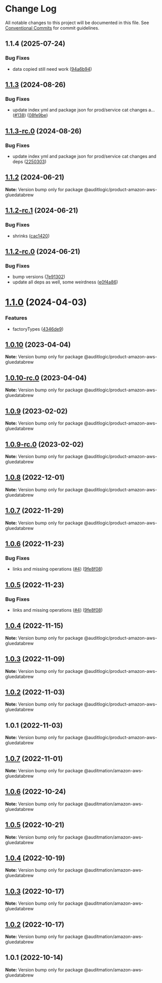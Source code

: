 # Change Log

All notable changes to this project will be documented in this file.
See [Conventional Commits](https://conventionalcommits.org) for commit guidelines.

## 1.1.4 (2025-07-24)


### Bug Fixes

* data copied still need work ([94a6b94](https://github.com/zerobias-org/product/commit/94a6b942fb0516367548599d739529536132755a))





## [1.1.3](https://github.com/auditlogic/product/compare/@auditlogic/product-amazon-aws-gluedatabrew@1.1.2...@auditlogic/product-amazon-aws-gluedatabrew@1.1.3) (2024-08-26)


### Bug Fixes

* update index yml and package json for prod/service cat changes a… ([#138](https://github.com/auditlogic/product/issues/138)) ([08fe9be](https://github.com/auditlogic/product/commit/08fe9beb1c8457462a19bc69caa02e6212d97e1a))





## [1.1.3-rc.0](https://github.com/auditlogic/product/compare/@auditlogic/product-amazon-aws-gluedatabrew@1.1.2...@auditlogic/product-amazon-aws-gluedatabrew@1.1.3-rc.0) (2024-08-26)


### Bug Fixes

* update index yml and package json for prod/service cat changes and deps ([2250303](https://github.com/auditlogic/product/commit/225030363a363608240135b7ebed386b28f01e4b))





## [1.1.2](https://github.com/auditlogic/product/compare/@auditlogic/product-amazon-aws-gluedatabrew@1.1.2-rc.1...@auditlogic/product-amazon-aws-gluedatabrew@1.1.2) (2024-06-21)

**Note:** Version bump only for package @auditlogic/product-amazon-aws-gluedatabrew





## [1.1.2-rc.1](https://github.com/auditlogic/product/compare/@auditlogic/product-amazon-aws-gluedatabrew@1.1.2-rc.0...@auditlogic/product-amazon-aws-gluedatabrew@1.1.2-rc.1) (2024-06-21)


### Bug Fixes

* shrinks ([cac1420](https://github.com/auditlogic/product/commit/cac14200fefcd8183ab69fe89a47bd3f70f563e9))





## [1.1.2-rc.0](https://github.com/auditlogic/product/compare/@auditlogic/product-amazon-aws-gluedatabrew@1.1.0...@auditlogic/product-amazon-aws-gluedatabrew@1.1.2-rc.0) (2024-06-21)


### Bug Fixes

* bump versions ([7e91302](https://github.com/auditlogic/product/commit/7e913023b8b312150ed7762c32fbbe616be71de5))
* update all deps as well, some weirdness ([e0f4a86](https://github.com/auditlogic/product/commit/e0f4a864714e2d3de6bbf3da014d5312fe53be2f))





# [1.1.0](https://github.com/auditlogic/product/compare/@auditlogic/product-amazon-aws-gluedatabrew@1.0.10...@auditlogic/product-amazon-aws-gluedatabrew@1.1.0) (2024-04-03)


### Features

* factoryTypes ([4346de9](https://github.com/auditlogic/product/commit/4346de92693aee892fccf725338ffc7b80ab182b))





## [1.0.10](https://github.com/auditlogic/product/compare/@auditlogic/product-amazon-aws-gluedatabrew@1.0.9...@auditlogic/product-amazon-aws-gluedatabrew@1.0.10) (2023-04-04)

**Note:** Version bump only for package @auditlogic/product-amazon-aws-gluedatabrew





## [1.0.10-rc.0](https://github.com/auditlogic/product/compare/@auditlogic/product-amazon-aws-gluedatabrew@1.0.9...@auditlogic/product-amazon-aws-gluedatabrew@1.0.10-rc.0) (2023-04-04)

**Note:** Version bump only for package @auditlogic/product-amazon-aws-gluedatabrew





## [1.0.9](https://github.com/auditlogic/product/compare/@auditlogic/product-amazon-aws-gluedatabrew@1.0.8...@auditlogic/product-amazon-aws-gluedatabrew@1.0.9) (2023-02-02)

**Note:** Version bump only for package @auditlogic/product-amazon-aws-gluedatabrew





## [1.0.9-rc.0](https://github.com/auditlogic/product/compare/@auditlogic/product-amazon-aws-gluedatabrew@1.0.8...@auditlogic/product-amazon-aws-gluedatabrew@1.0.9-rc.0) (2023-02-02)

**Note:** Version bump only for package @auditlogic/product-amazon-aws-gluedatabrew





## [1.0.8](https://github.com/auditlogic/product/compare/@auditlogic/product-amazon-aws-gluedatabrew@1.0.7...@auditlogic/product-amazon-aws-gluedatabrew@1.0.8) (2022-12-01)

**Note:** Version bump only for package @auditlogic/product-amazon-aws-gluedatabrew





## [1.0.7](https://github.com/auditlogic/product/compare/@auditlogic/product-amazon-aws-gluedatabrew@1.0.6...@auditlogic/product-amazon-aws-gluedatabrew@1.0.7) (2022-11-29)

**Note:** Version bump only for package @auditlogic/product-amazon-aws-gluedatabrew





## [1.0.6](https://github.com/auditlogic/product/compare/@auditlogic/product-amazon-aws-gluedatabrew@1.0.4...@auditlogic/product-amazon-aws-gluedatabrew@1.0.6) (2022-11-23)


### Bug Fixes

* links and missing operations ([#4](https://github.com/auditlogic/product/issues/4)) ([9fe8f08](https://github.com/auditlogic/product/commit/9fe8f08fe7c57fdb79f991ac35bd6ac2e7dcad38))





## [1.0.5](https://github.com/auditlogic/product/compare/@auditlogic/product-amazon-aws-gluedatabrew@1.0.4...@auditlogic/product-amazon-aws-gluedatabrew@1.0.5) (2022-11-23)


### Bug Fixes

* links and missing operations ([#4](https://github.com/auditlogic/product/issues/4)) ([9fe8f08](https://github.com/auditlogic/product/commit/9fe8f08fe7c57fdb79f991ac35bd6ac2e7dcad38))





## [1.0.4](https://github.com/auditlogic/product/compare/@auditlogic/product-amazon-aws-gluedatabrew@1.0.3...@auditlogic/product-amazon-aws-gluedatabrew@1.0.4) (2022-11-15)

**Note:** Version bump only for package @auditlogic/product-amazon-aws-gluedatabrew





## [1.0.3](https://github.com/auditlogic/product/compare/@auditlogic/product-amazon-aws-gluedatabrew@1.0.2...@auditlogic/product-amazon-aws-gluedatabrew@1.0.3) (2022-11-09)

**Note:** Version bump only for package @auditlogic/product-amazon-aws-gluedatabrew





## [1.0.2](https://github.com/auditlogic/product/compare/@auditlogic/product-amazon-aws-gluedatabrew@1.0.1...@auditlogic/product-amazon-aws-gluedatabrew@1.0.2) (2022-11-03)

**Note:** Version bump only for package @auditlogic/product-amazon-aws-gluedatabrew





## 1.0.1 (2022-11-03)

**Note:** Version bump only for package @auditlogic/product-amazon-aws-gluedatabrew





## [1.0.7](https://github.com/auditmation/store-content/compare/@auditmation/amazon-aws-gluedatabrew@1.0.6...@auditmation/amazon-aws-gluedatabrew@1.0.7) (2022-11-01)

**Note:** Version bump only for package @auditmation/amazon-aws-gluedatabrew





## [1.0.6](https://github.com/auditmation/store-content/compare/@auditmation/amazon-aws-gluedatabrew@1.0.5...@auditmation/amazon-aws-gluedatabrew@1.0.6) (2022-10-24)

**Note:** Version bump only for package @auditmation/amazon-aws-gluedatabrew





## [1.0.5](https://github.com/auditmation/store-content/compare/@auditmation/amazon-aws-gluedatabrew@1.0.4...@auditmation/amazon-aws-gluedatabrew@1.0.5) (2022-10-21)

**Note:** Version bump only for package @auditmation/amazon-aws-gluedatabrew





## [1.0.4](https://github.com/auditmation/store-content/compare/@auditmation/amazon-aws-gluedatabrew@1.0.3...@auditmation/amazon-aws-gluedatabrew@1.0.4) (2022-10-19)

**Note:** Version bump only for package @auditmation/amazon-aws-gluedatabrew





## [1.0.3](https://github.com/auditmation/store-content/compare/@auditmation/amazon-aws-gluedatabrew@1.0.2...@auditmation/amazon-aws-gluedatabrew@1.0.3) (2022-10-17)

**Note:** Version bump only for package @auditmation/amazon-aws-gluedatabrew





## [1.0.2](https://github.com/auditmation/store-content/compare/@auditmation/amazon-aws-gluedatabrew@1.0.1...@auditmation/amazon-aws-gluedatabrew@1.0.2) (2022-10-17)

**Note:** Version bump only for package @auditmation/amazon-aws-gluedatabrew





## 1.0.1 (2022-10-14)

**Note:** Version bump only for package @auditmation/amazon-aws-gluedatabrew
